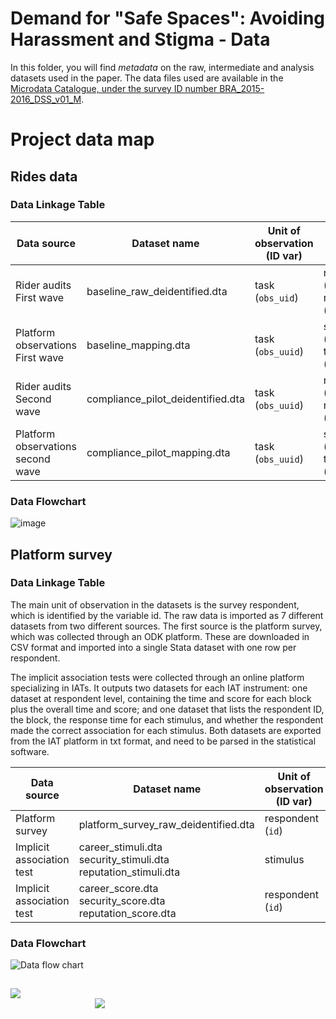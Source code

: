 # Demand for "Safe Spaces": Avoiding Harassment and Stigma - Data

In this folder, you will find *metadata* on the raw, intermediate and analysis datasets used in the paper. The data files used are available in the [Microdata Catalogue, under the survey ID number BRA_2015-2016_DSS_v01_M](https://microdatalib.worldbank.org/index.php/catalog/11600). 

# Project data map

## Rides data

### Data Linkage Table

| Data source | Dataset name | Unit of observation (ID var) | Parent unit (parent ID) |
|-------------|--------------|------------------------------|-------------------------|
| Rider audits <br> First wave | baseline_raw_deidentified.dta | task (`obs_uid`) | rider (`user_uuid`) <br> ride (`session_id`) |
| Platform observations <br> First wave | baseline_mapping.dta | task (`obs_uuid`) | station (`station_bin`) <br> time (`time_bin`) |
| Rider audits <br> Second wave | compliance_pilot_deidentified.dta | task (`obs_uuid`) | rider (`user_uuid`) <br> ride (`session_id`) |
| Platform observations <br> second wave | compliance_pilot_mapping.dta |   task (`obs_uuid`) | station (`station_bin`) <br> time (`time_bin`) |

### Data Flowchart

![image](https://user-images.githubusercontent.com/15252541/114556050-4ed9dd80-9c36-11eb-80c6-7af660b435bc.png)

## Platform survey

### Data Linkage Table

The main unit of observation in the datasets is the survey respondent, which is identified by the variable id. The raw data is imported as 7 different datasets from two different sources. The first source is the platform survey, which was collected through an ODK platform. These are downloaded in CSV format and imported into a single Stata dataset with one row per respondent.

The implicit association tests were collected through an online platform specializing in IATs. It outputs two datasets for each IAT instrument: one dataset at respondent level, containing the time and score for each block plus the overall time and score; and one dataset that lists the respondent ID, the block, the response time for each stimulus, and whether the respondent made the correct association for each stimulus. Both datasets are exported from the IAT platform in txt format, and need to be parsed in the statistical software.

| Data source | Dataset name | Unit of observation (ID var) | Parent unit (parent ID) |
|-------------|--------------|------------------------------|-------------------------|
| Platform survey | platform_survey_raw_deidentified.dta | respondent (`id`) | |
| Implicit association test | career_stimuli.dta <br> security_stimuli.dta <br> reputation_stimuli.dta | stimulus | respondent (`id`) <br> block | 
| Implicit association test | career_score.dta <br> security_score.dta <br> reputation_score.dta | respondent (`id`) | |

### Data Flowchart

![Data flow chart](https://user-images.githubusercontent.com/15911801/114495791-b834fe80-9bec-11eb-8d92-6ca6c2bfc79c.png)

##
<div class = "row">
  <div class = "column" style = "width:30%">
    <img src="https://github.com/worldbank/rio-safe-space/blob/master/img/wb.png" align = "left">
  </div>
  <div class = "column" style = "width:30%">
    <img src="https://github.com/worldbank/rio-safe-space/blob/master/img/i2i.png" align = "right">
  </div>
</div>
